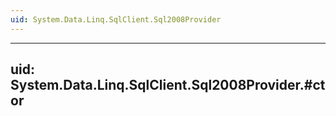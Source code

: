 ```yaml
---
uid: System.Data.Linq.SqlClient.Sql2008Provider
---
```


---
uid: System.Data.Linq.SqlClient.Sql2008Provider.#ctor
---
